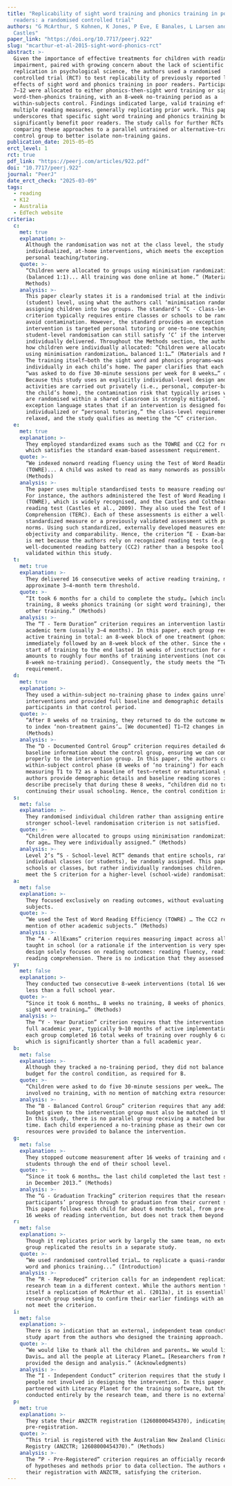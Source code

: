 ```yaml
---
title: "Replicability of sight word training and phonics training in poor
  readers: a randomised controlled trial"
authors: "G McArthur, S Kohnen, K Jones, P Eve, E Banales, L Larsen and A
  Castles"
paper_link: "https://doi.org/10.7717/peerj.922"
slug: "mcarthur-et-al-2015-sight-word-phonics-rct"
abstract: >-
  Given the importance of effective treatments for children with reading
  impairment, paired with growing concern about the lack of scientific
  replication in psychological science, the authors used a randomised
  controlled trial (RCT) to test replicability of previously reported large
  effects of sight word and phonics training in poor readers. Participants aged
  7–12 were allocated to either phonics-then-sight word training or sight
  word-then-phonics training, with an 8-week no-training period as a
  within-subjects control. Findings indicated large, valid training effects on
  multiple reading measures, generally replicating prior work. This paper
  underscores that specific sight word training and phonics training both
  significantly benefit poor readers. The study calls for further RCTs
  comparing these approaches to a parallel untrained or alternative-trained
  control group to better isolate non-training gains.
publication_date: 2015-05-05
erct_level: 1
rct: true
pdf_link: "https://peerj.com/articles/922.pdf"
doi: "10.7717/peerj.922"
journal: "PeerJ"
date_erct_check: "2025-03-09"
tags:
  - reading
  - K12
  - Australia
  - EdTech website
criteria:
  c:
    met: true
    explanation: >-
      Although the randomisation was not at the class level, the study focused on
      individualized, at-home interventions, which meets the exception clause for
      personal teaching/tutoring.
    quote: >-
      “Children were allocated to groups using minimisation randomization
      (balanced 1:1)... All training was done online at home.” (Materials and
      Methods)
    analysis: >-
      This paper clearly states it is a randomised trial at the individual
      (student) level, using what the authors call ‘minimisation randomization’ for
      assigning children into two groups. The standard’s “C - Class-level RCT”
      criterion typically requires entire classes or schools to be randomised to
      avoid contamination. However, the standard provides an exception if the
      intervention is targeted personal tutoring or one-to-one teaching, meaning
      student-level randomisation can still satisfy ‘C’ if the intervention is
      individually delivered. Throughout the Methods section, the authors describe
      how children were individually allocated: “Children were allocated to groups
      using minimisation randomization… balanced 1:1…” (Materials and Methods).
      The training itself—both the sight word and phonics programs—was implemented
      individually in each child’s home. The paper clarifies that each participant
      “was asked to do five 30-minute sessions per week for 8 weeks…” on their own.
      Because this study uses an explicitly individual-level design and the
      activities are carried out privately (i.e., personal, computer-based training in
      the child’s home), the contamination risk that typically arises when students
      are randomised within a shared classroom is strongly mitigated. The standard’s
      exception language states that if an intervention is designed for
      individualized or “personal tutoring,” the class-level requirement can be
      relaxed, and the study qualifies as meeting the “C” criterion.
  e:
    met: true
    explanation: >-
      They employed standardized exams such as the TOWRE and CC2 for reading,
      which satisfies the standard exam-based assessment requirement.
    quote: >-
      “We indexed nonword reading fluency using the Test of Word Reading Efficiency
      (TOWRE)... A child was asked to read as many nonwords as possible in 45 s.”
      (Methods)
    analysis: >-
      The paper uses multiple standardised tests to measure reading outcomes.
      For instance, the authors administered the Test of Word Reading Efficiency
      (TOWRE), which is widely recognised, and the Castles and Coltheart 2 (CC2)
      reading test (Castles et al., 2009). They also used the Test of Everyday Reading
      Comprehension (TERC). Each of these assessments is either a well-known
      standardized measure or a previously validated assessment with published
      norms. Using such standardized, externally developed measures ensures
      objectivity and comparability. Hence, the criterion “E - Exam-based assessment”
      is met because the authors rely on recognized reading tests (e.g., TOWRE) and a
      well-documented reading battery (CC2) rather than a bespoke tool only
      validated within this study.
  t:
    met: true
    explanation: >-
      They delivered 16 consecutive weeks of active reading training, meeting the
      approximate 3–4-month term threshold.
    quote: >-
      “It took 6 months for a child to complete the study… [which included] 8 weeks no
      training, 8 weeks phonics training (or sight word training), then 8 weeks of the
      other training.” (Methods)
    analysis: >-
      The “T - Term Duration” criterion requires an intervention lasting at least one
      academic term (usually 3–4 months). In this paper, each group received 16 weeks of
      active training in total: an 8-week block of one treatment (phonics or sight word),
      immediately followed by an 8-week block of the other. Since the entire study from the
      start of training to the end lasted 16 weeks of instruction for each participant, that
      amounts to roughly four months of training interventions (not counting the initial
      8-week no-training period). Consequently, the study meets the “Term Duration”
      requirement.
  d:
    met: true
    explanation: >-
      They used a within-subject no-training phase to index gains unrelated to the
      interventions and provided full baseline and demographic details for those
      participants in that control period.
    quote: >-
      “After 8 weeks of no training, they returned to do the outcome measures (Test 2)
      to index ‘non-treatment gains’… [We documented] T1–T2 changes in reading measures.”
      (Methods)
    analysis: >-
      The “D - Documented Control Group” criterion requires detailed demographic and
      baseline information about the control group, ensuring we can compare them
      properly to the intervention group. In this paper, the authors created a
      within-subject control phase (8 weeks of ‘no training’) for each participant,
      measuring T1 to T2 as a baseline of test–retest or maturational gains. The
      authors provide demographic details and baseline reading scores in Table 2, and
      describe precisely that during these 8 weeks, “children did no training” beyond
      continuing their usual schooling. Hence, the control condition is fully documented.
  s:
    met: false
    explanation: >-
      They randomised individual children rather than assigning entire schools, so the
      stronger school-level randomisation criterion is not satisfied.
    quote: >-
      “Children were allocated to groups using minimisation randomization (balanced 1:1)
      for age… They were individually assigned.” (Methods)
    analysis: >-
      Level 2’s “S - School-level RCT” demands that entire schools, rather than
      individual classes (or students), be randomly assigned. This paper does not assign
      schools or classes, but rather individually randomises children. Hence, it does not
      meet the S criterion for a higher-level (school-wide) randomisation.
  a:
    met: false
    explanation: >-
      They focused exclusively on reading outcomes, without evaluating other school
      subjects.
    quote: >-
      “We used the Test of Word Reading Efficiency (TOWRE) … The CC2 reading test … No
      mention of other academic subjects.” (Methods)
    analysis: >-
      The “A - AllExams” criterion requires measuring impact across all main subjects
      taught in school (or a rationale if the intervention is very specialized). This
      design solely focuses on reading outcomes: reading fluency, reading accuracy, and
      reading comprehension. There is no indication that they assessed other subjects.
  y:
    met: false
    explanation: >-
      They conducted two consecutive 8-week interventions (total 16 weeks), which is
      less than a full school year.
    quote: >-
      “Since it took 6 months… 8 weeks no training, 8 weeks of phonics, 8 weeks of
      sight word training…” (Methods)
    analysis: >-
      The “Y - Year Duration” criterion requires that the intervention last at least one
      full academic year, typically 9–10 months of active implementation. In the paper,
      each group completed 16 total weeks of training over roughly 6 calendar months,
      which is significantly shorter than a full academic year.
  b:
    met: false
    explanation: >-
      Although they tracked a no-training period, they did not balance any extra time or
      budget for the control condition, as required for B.
    quote: >-
      “Children were asked to do five 30-minute sessions per week… The control period
      involved no training, with no mention of matching extra resources.” (Methods)
    analysis: >-
      The “B - Balanced Control Group” criterion requires that any additional time or
      budget given to the intervention group must also be matched in the control group.
      In this study, there is no parallel group receiving a matched budget or matched
      time. Each child experienced a no-training phase as their own control, and no extra
      resources were provided to balance the intervention.
  g:
    met: false
    explanation: >-
      They stopped outcome measurement after 16 weeks of training and did not track
      students through the end of their school level.
    quote: >-
      “Since it took 6 months… the last child completed the last test session (Test 4)
      in December 2013.” (Methods)
    analysis: >-
      The “G - Graduation Tracking” criterion requires that the researchers monitor
      participants’ progress through to graduation from their current school level.
      This paper follows each child for about 6 months total, from pre-training through
      16 weeks of reading intervention, but does not track them beyond that.
  r:
    met: false
    explanation: >-
      Though it replicates prior work by largely the same team, no external research
      group replicated the results in a separate study.
    quote: >-
      “We used randomised controlled trial… to replicate a quasi-randomised trial of sight
      word and phonics training...” (Introduction)
    analysis: >-
      The “R - Reproduced” criterion calls for an independent replication by a different
      research team in a different context. While the authors mention that this study is
      itself a replication of McArthur et al. (2013a), it is essentially the same core
      research group seeking to confirm their earlier findings with an RCT, and thus does
      not meet the criterion.
  i:
    met: false
    explanation: >-
      There is no indication that an external, independent team conducted or oversaw the
      study apart from the authors who designed the training approach.
    quote: >-
      “We would like to thank all the children and parents… We would like to thank Shane
      Davis… and all the people at Literacy Planet… [Researchers from Macquarie University]
      provided the design and analysis.” (Acknowledgments)
    analysis: >-
      The “I - Independent Conduct” criterion requires that the study be carried out by
      people not involved in designing the intervention. In this paper, the main authors
      partnered with Literacy Planet for the training software, but the study was
      conducted entirely by the research team, and there is no external evaluator.
  p:
    met: true
    explanation: >-
      They state their ANZCTR registration (12608000454370), indicating formal
      pre-registration.
    quote: >-
      “This trial is registered with the Australian New Zealand Clinical Trials
      Registry (ANZCTR; 12608000454370).” (Methods)
    analysis: >-
      The “P - Pre-Registered” criterion requires an officially recorded pre-registration
      of hypotheses and methods prior to data collection. The authors explicitly mention
      their registration with ANZCTR, satisfying the criterion.
---
```

